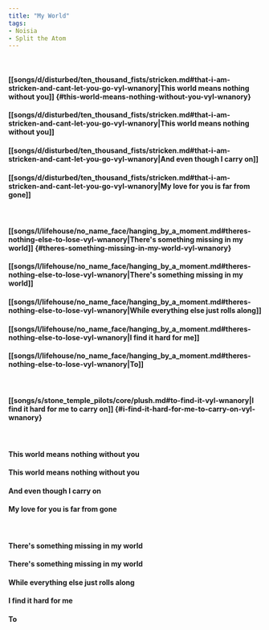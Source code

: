 ```yaml
---
title: "My World"
tags:
- Noisia
- Split the Atom
---
```

&nbsp;
#### [[songs/d/disturbed/ten_thousand_fists/stricken.md#that-i-am-stricken-and-cant-let-you-go-vyl-wnanory|This world means nothing without you]] {#this-world-means-nothing-without-you-vyl-wnanory}
#### [[songs/d/disturbed/ten_thousand_fists/stricken.md#that-i-am-stricken-and-cant-let-you-go-vyl-wnanory|This world means nothing without you]]
#### [[songs/d/disturbed/ten_thousand_fists/stricken.md#that-i-am-stricken-and-cant-let-you-go-vyl-wnanory|And even though I carry on]]
#### [[songs/d/disturbed/ten_thousand_fists/stricken.md#that-i-am-stricken-and-cant-let-you-go-vyl-wnanory|My love for you is far from gone]]
&nbsp;
#### [[songs/l/lifehouse/no_name_face/hanging_by_a_moment.md#theres-nothing-else-to-lose-vyl-wnanory|There's something missing in my world]] {#theres-something-missing-in-my-world-vyl-wnanory}
#### [[songs/l/lifehouse/no_name_face/hanging_by_a_moment.md#theres-nothing-else-to-lose-vyl-wnanory|There's something missing in my world]]
#### [[songs/l/lifehouse/no_name_face/hanging_by_a_moment.md#theres-nothing-else-to-lose-vyl-wnanory|While everything else just rolls along]]
#### [[songs/l/lifehouse/no_name_face/hanging_by_a_moment.md#theres-nothing-else-to-lose-vyl-wnanory|I find it hard for me]]
#### [[songs/l/lifehouse/no_name_face/hanging_by_a_moment.md#theres-nothing-else-to-lose-vyl-wnanory|To]]
&nbsp;
#### [[songs/s/stone_temple_pilots/core/plush.md#to-find-it-vyl-wnanory|I find it hard for me to carry on]] {#i-find-it-hard-for-me-to-carry-on-vyl-wnanory}
&nbsp;
#### This world means nothing without you
#### This world means nothing without you
#### And even though I carry on
#### My love for you is far from gone
&nbsp;
#### There's something missing in my world
#### There's something missing in my world
#### While everything else just rolls along
#### I find it hard for me
#### To
